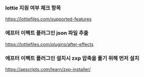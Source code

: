 ### lottie 지원 여부 체크 항목
https://lottiefiles.com/supported-features

### 에프터 이펙트 플러그인 json 파일 추출
https://lottiefiles.com/plugins/after-effects

### 에프터 이펙트 플러그인 설치시 zxp 압축을 풀기 위해 먼저 설치
https://aescripts.com/learn/zxp-installer/
